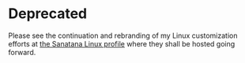 <h1>Deprecated</h1>
<p>Please see the continuation and rebranding of my Linux customization efforts at <a href="https://github.com/Sanatana-Linux">the Sanatana Linux profile</a> where they shall be hosted going forward.</p>

